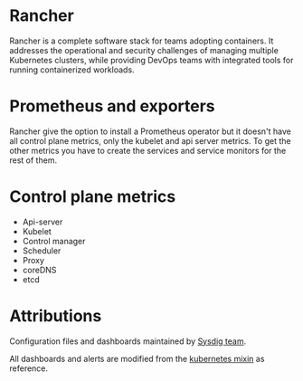 # Rancher
Rancher is a complete software stack for teams adopting containers. It addresses the operational and security challenges of managing multiple Kubernetes clusters, while providing DevOps teams with integrated tools for running containerized workloads.

# Prometheus and exporters
Rancher give the option to install a Prometheus operator but it doesn't have all control plane metrics, only the kubelet and api server metrics. To get the other metrics you have to create the services and service monitors for the rest of them.

# Control plane metrics
- Api-server
- Kubelet
- Control manager
- Scheduler
- Proxy
- coreDNS
- etcd

# Attributions
Configuration files and dashboards maintained by [Sysdig team](https://sysdig.com/).

All dashboards and alerts are modified from the [kubernetes mixin](https://github.com/kubernetes-monitoring/kubernetes-mixin) as reference.